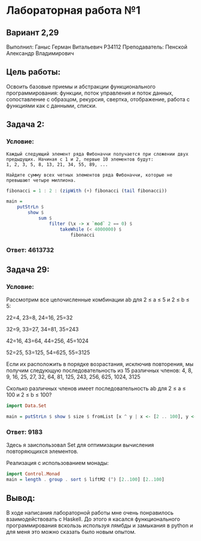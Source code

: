# Лабораторная работа №1

## Вариант 2,29

Выполнил: Ганыс Герман Витальевич Р34112
Преподаватель: Пенской Александр Владимирович

## Цель работы:
  Освоить базовые приемы и абстракции функционального программирования: функции, поток управления и поток данных, сопоставление с образцом, рекурсия, свертка, отображение, работа с функциями как с данными, списки.

## Задача 2:
   ### Условие:
    Каждый следующий элемент ряда Фибоначчи получается при сложении двух предыдущих. Начиная с 1 и 2, первые 10 элементов будут:
    1, 2, 3, 5, 8, 13, 21, 34, 55, 89, ...

    Найдите сумму всех четных элементов ряда Фибоначчи, которые не превышают четыре миллиона.
```haskell
fibonacci = 1 : 2 : (zipWith (+) fibonacci (tail fibonacci))

main =
    putStrLn $
        show $
            sum $
                filter (\x -> x `mod` 2 == 0) $
                    takeWhile (< 4000000) $
                        fibonacci
```
### Ответ: 4613732

                                
## Задача 29:
### Условие:
Рассмотрим все целочисленные комбинации ab для 2 ≤ a ≤ 5 и 2 ≤ b ≤ 5:

22=4, 23=8, 24=16, 25=32

32=9, 33=27, 34=81, 35=243

42=16, 43=64, 44=256, 45=1024

52=25, 53=125, 54=625, 55=3125

Если их расположить в порядке возрастания, исключив повторения, мы получим следующую последовательность из 15 различных членов:
4, 8, 9, 16, 25, 27, 32, 64, 81, 125, 243, 256, 625, 1024, 3125

Сколько различных членов имеет последовательность ab для 2 ≤ a ≤ 100 и 2 ≤ b ≤ 100?
```haskell
import Data.Set

main = putStrLn $ show $ size $ fromList [x ^ y | x <- [2 .. 100], y <- [2 .. 100]]
```
### Ответ: 9183

Здесь я заиспользовал Set для оптимизации вычисления повторяющихся элементов.

Реализация с использованием монады:
```haskell
import Control.Monad
main = length . group . sort $ liftM2 (^) [2..100] [2..100]
```

## Вывод:
В ходе написания лабораторной работы мне очень понравилось взаимодействовать с Haskell. До этого я касался функционального программирования вскользь используя лямбды и замыкания в python и для меня это можно сказать было новым опытом.